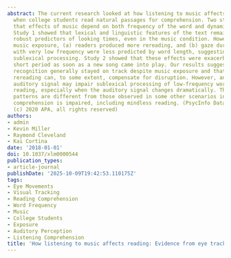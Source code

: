 ```yaml
---
abstract: The current research looked at how listening to music affects eye movements
  when college students read natural passages for comprehension. Two studies found
  that effects of music depend on both frequency of the word and dynamics of the music.
  Study 1 showed that lexical and linguistic features of the text remained highly
  robust predictors of looking times, even in the music condition. However, under
  music exposure, (a) readers produced more rereading, and (b) gaze duration on words
  with very low frequency were less predicted by word length, suggesting disrupted
  sublexical processing. Study 2 showed that these effects were exacerbated for a
  short period as soon as a new song came into play. Our results suggested that word
  recognition generally stayed on track despite music exposure and that extensive
  rereading can, to some extent, compensate for disruption. However, an irrelevant
  auditory signal may impair sublexical processing of low-frequency words during first-pass
  reading, especially when the auditory signal changes dramatically. These eye movement
  patterns are different from those observed in some other scenarios in which reading
  comprehension is impaired, including mindless reading. (PsycInfo Database Record
  (c) 2020 APA, all rights reserved)
authors:
- admin
- Kevin Miller
- Raymond Cleveland
- Kai Cortina
date: '2018-01-01'
doi: 10.1037/xlm0000544
publication_types:
- article-journal
publishDate: '2025-10-09T19:42:53.110175Z'
tags:
- Eye Movements
- Visual Tracking
- Reading Comprehension
- Word Frequency
- Music
- College Students
- Exposure
- Auditory Perception
- Listening Comprehension
title: 'How listening to music affects reading: Evidence from eye tracking'
---
```

